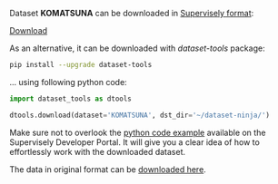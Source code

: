 Dataset **KOMATSUNA** can be downloaded in [Supervisely format](https://developer.supervisely.com/api-references/supervisely-annotation-json-format):

 [Download](https://assets.supervisely.com/remote/eyJsaW5rIjogImZzOi8vYXNzZXRzLzMzNThfS09NQVRTVU5BL2tvbWF0c3VuYS1EYXRhc2V0TmluamEudGFyIiwgInNpZyI6ICJIZHNYL09EN013Z1RpY1F6SCtBdXVVcm5VOHdBMWFpZ1poRGx6ZHk5RDVvPSJ9)

As an alternative, it can be downloaded with *dataset-tools* package:
``` bash
pip install --upgrade dataset-tools
```

... using following python code:
``` python
import dataset_tools as dtools

dtools.download(dataset='KOMATSUNA', dst_dir='~/dataset-ninja/')
```
Make sure not to overlook the [python code example](https://developer.supervisely.com/getting-started/python-sdk-tutorials/iterate-over-a-local-project) available on the Supervisely Developer Portal. It will give you a clear idea of how to effortlessly work with the downloaded dataset.

The data in original format can be [downloaded here](https://limu.ait.kyushu-u.ac.jp/~agri/komatsuna/).